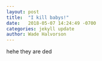 ```yaml
---
layout: post
title:  "I kill babys!"
date:   2018-05-07 14:24:49 -0700
categories: jekyll update
author: Wade Halvorson
---
```

hehe they are ded
